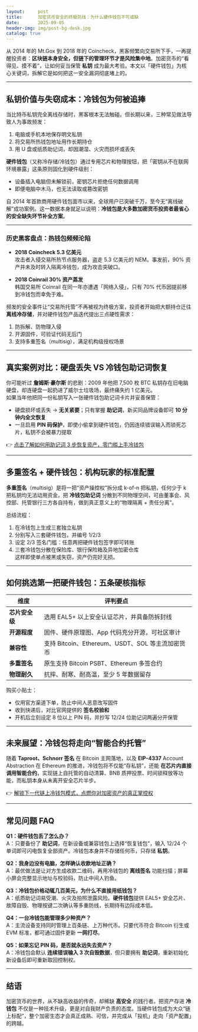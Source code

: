 ```yaml
---
layout:     post
title:      加密货币安全的终极防线：为什么硬件钱包不可或缺
date:       2025-09-05
header-img: img/post-bg-desk.jpg
catalog: true
---
```


从 2014 年的 Mt.Gox 到 2018 年的 Coincheck，黑客频繁向交易所下手，一再提醒投资者：**区块链本身安全，但链下的管理环节才是风险集中地**。加密货币的“看得见、摸不着”，让如何妥当保管 **私钥** 成为最大考验。本文以「硬件钱包」为核心关键词，拆解它是如何把这一安全漏洞彻底堵上的。

---

## 私钥价值与失窃成本：冷钱包为何被追捧

当比特币私钥完全离线存储时，黑客根本无法触碰。但长期以来，三种常见做法导致人为事故频发：

1. 电脑或手机本地保存明文私钥  
2. 将交易所热钱包地址用作长期持仓  
3. 用 U 盘或纸质助记词，却因潮湿、火灾而损坏或丢失

**硬件钱包**（又称冷存储/冷钱包）通过专用芯片和物理按钮，把「密钥从不在联网环境暴露」这条原则固化到硬件级别：  
- 设备插入电脑但未解锁前，密钥芯片拒绝任何数据调用  
- 即便电脑中木马，也无法读取或篡改密钥

自 2014 年首款商用硬件钱包面市以来，全球用户已突破千万，至今无“离线破解”成功案例。这一数据本身就足以说明：**冷钱包是大多数加密货币投资者最省心的安全缺失环节补全方案**。

---

### 历史黑客盘点：热钱包频频沦陷

- **2018 Coincheck 5.3 亿美元**  
  攻击者入侵交易所热节点服务器，盗走 5.3 亿美元的 NEM。事发前，90% 资产并未及时转入隔离冷钱包，成为攻击突破口。

- **2018 Coinrail 30% 资产蒸发**  
  韩国交易所 Coinrail 在同一年亦遭遇「网络入侵」，只有 70% 代币因提前移到冷钱包而幸免于难。

频发的安全事件让“交易所托管”不再被视为终极方案，投资者开始把大额持仓迁往 **离线冷存储**，并对硬件钱包产品迭代提出三点硬性需求：  
1. 防拆解、防物理入侵  
2. 开源固件，可验证代码无后门  
3. 支持多重签名（multisig），满足机构级授权场景

---

## 真实案例对比：硬盘丢失 VS 冷钱包助记词恢复

你可能听过 **詹姆斯·豪尔斯** 的悲剧：2009 年他把 7,500 枚 BTC 私钥存在旧电脑硬盘，却连硬盘一起扔进了威尔士垃圾场，最终痛失约 1 亿美元。  
如果当年他把同一份私钥写入一张硬件钱包助记词卡片并妥善保管：  

- 硬盘损坏或丢失 → **无关紧要**；只有掌握 **助记词**，新买同品牌设备即可 **10 分钟内全文恢复**  
- 一旦启用 **PIN 码保护**，即使小偷拿到硬件钱包，仍因连续错误输入而锁死芯片，私钥不会被暴力提取

👉 [点击了解如何用助记词 3 步恢复资产，零门槛上手冷钱包](https://okxdog.com/)

---

## 多重签名 + 硬件钱包：机构玩家的标准配置

**多重签名**（multisig）是将一把“资产操控权”拆分成 k-of-n 把私钥，任何少于 k 把私钥均无法动用资金。把 **冷钱包助记词** 分散到不同物理空间，可由董事会、风控部、托管银行三方各自持有，做到真正意义上的“物理隔离 + 责任分离”。

总结流程：  
1. 在冷钱包上生成三套独立私钥  
2. 分别写入三套硬件钱包，并编号 1/2/3  
3. 设定 2/3 签名门槛：任意两把硬件钱包签字即可转账  
4. 三套冷钱包分散在保险库、银行保险箱及异地加密仓库  
这样即使单点被黑或失窃，资产仍完好无损。

---

## 如何挑选第一把硬件钱包：五条硬核指标

| 维度 | 评判要点 |
|---|---|
| **芯片安全级** | 选用 EAL5+ 以上安全认证芯片，并具备防拆封线 |
| **开源程度** | 固件、硬件原理图、App 代码充分开源，可社区审计 |
| **兼容性** | 支持 Bitcoin、Ethereum、USDT、SOL 等主流加密货币 |
| **多重签名** | 原生支持 Bitcoin PSBT、Ethereum 多签合约 |
| **物理耐久** | 抗摔、耐寒、耐高温，至少 5 年数据留存 |

购买小贴士：  
- 仅用官方渠道下单，防止中间人恶意改写固件  
- 收到快递后，对比官网提供的 **签名校验和**  
- 开机后立刻设定 8 位以上 PIN 码，并抄写 12/24 位助记词两遍分开保管

---

## 未来展望：冷钱包将走向“智能合约托管”

随着 **Taproot、Schnorr 签名** 在 Bitcoin 主网落地，以及 **EIP-4337** Account Abstraction 在 Ethereum 的推进，冷钱包将不仅能“存私钥”，还能 **在芯片内直接调用智能合约**，实现链上自托管的自动清算、BNB 质押投票、时间锁释放等功能，而私钥本身从未离开安全芯片半步。  

👉 [解锁下一代链上冷钱包模式，点燃你对加密资产的真正掌控权](https://okxdog.com/)

---

## 常见问题 FAQ

**Q1：硬件钱包丢了怎么办？**  
A：只要备份了 **助记词**，在新设备或兼容钱包上选择“恢复钱包”，输入 12/24 个单词即可闪电恢复全部资产。冷钱包本身并不存储任何币，只存储 **私钥**。

**Q2：我身边没有电脑，怎样确认收款地址正确？**  
A：最优做法是让对方生成收款二维码，再用冷钱包的 **离线签名** 功能扫描；屏幕小屏会完整显示地址与校验码，防止中间人钓鱼。

**Q3：冷钱包价格动辄几百美元，为什么不直接用纸钱包？**  
A：纸质助记词易受潮、火灾及拍照泄露风险。**硬件钱包**提供 EAL5+ 安全芯片、故障自毁、物理按键二次确认等多重防线，长期持有边际成本低。

**Q4：一台冷钱包能管理多少种资产？**  
A：主流设备支持同时管理上百条链、上万种代币。只要代币符合 Bitcoin 衍生或 EVM 标准，都可通过固件更新 **一网打尽**。

**Q5：如果忘记 PIN 码，是否就永远失去资产？**  
A：冷钱包会默认 **连续错误输入 3 次自毁数据**，但只要拥有 **助记词**，重新初始化新设备后即可重新取回控制权。

---

## 结语

加密货币的世界，从不缺高收益的传奇，却稀缺 **高安全** 的践行者。把资产存进 **冷钱包** 不仅是一种技术升级，更是对自我财产负责的态度。当硬件钱包成为大众“链上标配”，整个加密生态才会真正成熟、可信，并完成从「投机」走向「资产配置」的跨越。